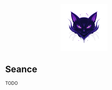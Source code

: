 <p align="center">
  <img src="repo.png" alt="LiveViewModel" style="max-width: 30%; height: auto;">
</p>

# Seance

TODO
